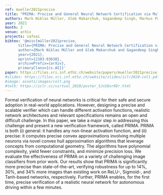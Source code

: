 ```yaml
---
ref: mueller2021precise
title: "PRIMA: Precise and General Neural Network Certification via Multi-Neuron Convex Relaxations"
authors: Mark Niklas Müller, Gleb Makarchuk, Gagandeep Singh, Markus Püschel, Martin Vechev
year: 2021
month: 3
venue: arXiv 
projects: safeai
bibtex: '@misc{müller2021precise,
      title={PRIMA: Precise and General Neural Network Certification via Multi-Neuron Convex Relaxations}, 
      author={Mark Niklas Müller and Gleb Makarchuk and Gagandeep Singh and Markus Püschel and Martin Vechev},
      year={2021},
      eprint={2103.03638},
      archivePrefix={arXiv},
      primaryClass={cs.AI}}'
paper: https://files.sri.inf.ethz.ch/website/papers/mueller2021precise.pdf
#slides: https://files.sri.inf.ethz.ch/website/slides/iclr2020-colt.pdf
#image: assets/images/colt.png
#talk: https://iclr.cc/virtual_2020/poster_SJxSDxrKDr.html
---
```


Formal verification of neural networks is critical for their safe and secure adoption in real-world applications. However, designing a precise and scalable verifier which can handle different activation functions, realistic network architectures and relevant specifications remains an open and difficult challenge.
In this paper, we take a major step in addressing this challenge and present a new verification framework, called PRIMA. PRIMA is both (i) general: it handles any non-linear activation function, and (ii) precise: it computes precise convex approximations involving multiple neurons via novel convex hull approximation algorithms that leverage concepts from computational geometry. The algorithms have polynomial complexity, yield fewer constraints, and minimize precision loss. 
We evaluate the effectiveness of PRIMA on a variety of challenging image classifiers from prior work. Our results show that PRIMA is significantly more precise than state-of-the-art, verifying robustness for up to 14%, 30%, and 34% more images than existing work on ReLU-, Sigmoid-, and Tanh-based networks, respectively. Further, PRIMA enables, for the first time, precise verification of a realistic neural network for autonomous driving within a few minutes.
